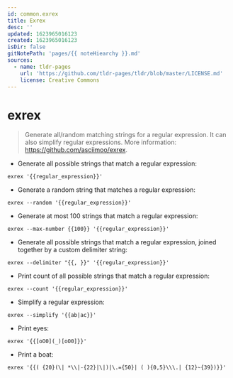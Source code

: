 ```yaml
---
id: common.exrex
title: Exrex
desc: ''
updated: 1623965016123
created: 1623965016123
isDir: false
gitNotePath: 'pages/{{ noteHiearchy }}.md'
sources:
  - name: tldr-pages
    url: 'https://github.com/tldr-pages/tldr/blob/master/LICENSE.md'
    license: Creative Commons
---
```

# exrex

> Generate all/random matching strings for a regular expression.
> It can also simplify regular expressions.
> More information: <https://github.com/asciimoo/exrex>.

- Generate all possible strings that match a regular expression:

`exrex '{{regular_expression}}'`

- Generate a random string that matches a regular expression:

`exrex --random '{{regular_expression}}'`

- Generate at most 100 strings that match a regular expression:

`exrex --max-number {{100}} '{{regular_expression}}'`

- Generate all possible strings that match a regular expression, joined together by a custom delimiter string:

`exrex --delimiter "{{, }}" '{{regular_expression}}'`

- Print count of all possible strings that match a regular expression:

`exrex --count '{{regular_expression}}'`

- Simplify a regular expression:

`exrex --simplify '{{ab|ac}}'`

- Print eyes:

`exrex '{{[oO0](_)[oO0]}}'`

- Print a boat:

`exrex '{{( {20}(\| *\\|-{22}|\|)|\.={50}| ( ){0,5}\\\.| {12}~{39})}}'`

